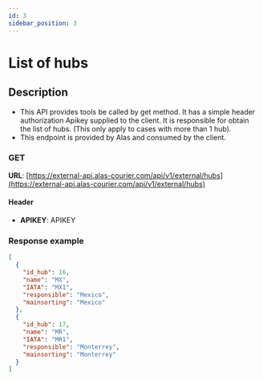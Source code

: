 ```yaml
---
id: 3
sidebar_position: 3
---
```


# List of hubs

## Description

- This API provides tools be called by get method. It has a simple header authorization Apikey supplied to 
the client. It is responsible for obtain the list of hubs. (This only apply to cases with more than 1 hub).
- This endpoint is provided by Alas and consumed by the client.

### GET
**URL**: [https://external-api.alas-courier.com/api/v1/external/hubs](https://external-api.alas-courier.com/api/v1/external/hubs)

#### Header
- **APIKEY**: APIKEY

### Response example

```json
[
  {
    "id_hub": 16,
    "name": "MX",
    "IATA": "MX1",
    "responsible": "Mexico",
    "mainsorting": "Mexico"
  },
  {
    "id_hub": 17,
    "name": "MR",
    "IATA": "MR1",
    "responsible": "Monterrey",
    "mainsorting": "Monterrey"
  }
]
```